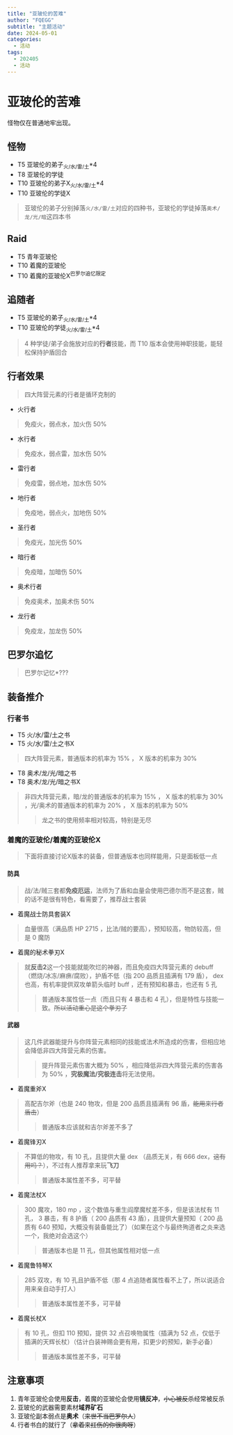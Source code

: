 ```yaml
---
title: "亚玻伦的苦难"
author: "FQEGG"
subtitle: "主题活动"
date: 2024-05-01
categories:
  - 活动
tags:
  - 202405
  - 活动
---
```


# 亚玻伦的苦难

怪物仅在普通地牢出现。

## 怪物

- T5 亚玻伦的弟子<sub>火/水/雷/土</sub>*4
- T8 亚玻伦的学徒
- T10 亚玻伦的弟子X<sub>火/水/雷/土</sub>*4
- T10 亚玻伦的学徒X
> 亚玻伦的弟子分别掉落`火/水/雷/土`对应的四种书，亚玻伦的学徒掉落`奥术/龙/光/暗`这四本书

## Raid

- T5 青年亚玻伦
- T10 着魔的亚玻伦
- T10 着魔的亚玻伦X<sup>巴罗尔追忆限定</sup>

## 追随者

- T5 亚玻伦的弟子<sub>火/水/雷/土</sub>*4
- T10 亚玻伦的学徒<sub>火/水/雷/土</sub>*4
> 4 种学徒/弟子会施放对应的**行者**技能，而 T10 版本会使用神职技能，能轻松保持护盾回合

## 行者效果

> 四大阵营元素的行者是循环克制的

- 火行者
> 免疫火，弱点水，加火伤 50%
- 水行者
> 免疫水，弱点雷，加水伤 50%
- 雷行者
> 免疫雷，弱点地，加水伤 50%
- 地行者
> 免疫地，弱点火，加地伤 50%
- 圣行者
> 免疫光，加光伤 50%
- 暗行者
> 免疫暗，加暗伤 50%
- 奥术行者
> 免疫奥术，加奥术伤 50%
- 龙行者
> 免疫龙，加龙伤 50%

## 巴罗尔追忆

> 巴罗尔记忆*???

## 装备推介

### 行者书

- T5 火/水/雷/土之书
- T5 火/水/雷/土之书X
> 四大阵营元素，普通版本的机率为 15% ， X 版本的机率为 30%

- T8 奥术/龙/光/暗之书
- T8 奥术/龙/光/暗之书X
> 非四大阵营元素，暗/龙的普通版本的机率为 15% ， X 版本的机率为 30% ，光/奥术的普通版本的机率为 20% ， X 版本的机率为 50%
>> 龙之书的使用频率相对较高，特别是无尽

### 着魔的亚玻伦/着魔的亚玻伦X

> 下面将直接讨论X版本的装备，但普通版本也同样能用，只是面板低一点

#### 防具

> 战/法/贼三套都**免疫厄运**，法师为了盾和血量会使用巴德尔而不是这套，贼的话不是很有特色，看需要了，推荐战士套装

- 着魔战士防具套装X
> 血量很高（满品质 HP 2715 ，比法/贼的要高），预知较高，物防较高，但是 0 魔防

- 着魔的秘术拳刃X
> 就**反击2**这一个技能就能吹烂的神器，而且免疫四大阵营元素的 debuff （燃烧/冰冻/麻痹/腐败），护盾不低（指 200 品质且插满有 179 盾）， dex 也高，有机率提供双攻单箭头临时 buff ，还有预知和暴击，也还有 5 孔
>> 普通版本属性低一点（而且只有 4 暴击和 4 孔），但是特性与技能一致。~~所以活动重心是这个拳刃了~~

#### 武器

> 这几件武器能提升与你阵营元素相同的技能或法术所造成的伤害，但相应地会降低非四大阵营元素的伤害。
>> 提升阵营元素伤害大概为 50% ，相应降低非四大阵营元素的伤害各为 50% ，**究极魔法/究极连击**将无法使用。

- 着魔重斧X
> 高配吉尔斧（也是 240 物攻，但是 200 品质且插满有 96 盾，~~能用来行者盾击~~）
>> 普通版本应该就和吉尔斧差不多了

- 着魔锋刃X
> 不算低的物攻，有 10 孔，且提供大量 dex （品质无关，有 666 dex，~~这有用吗？~~），不过有人推荐拿来玩**飞刀**
>> 普通版本属性差不多，可平替

- 着魔法杖X
> 300 魔攻，180 mp ，这个数值与重生阎摩魔杖差不多，但是该法杖有 11 孔， 3 暴击，有 8 护盾（ 200 品质有 43 盾），且提供大量预知（ 200 品质有 640 预知，大概没有装备能比了）（如果在这个与最终殉道者之炎来选一个，我绝对会选这个）
>> 普通版本也是 11 孔，但其他属性相对低一点

- 着魔鲁特琴X
> 285 双攻，有 10 孔且护盾不低（那 4 点追随者属性看不上了，所以说适合用来亲自动手打人）
>> 普通版本属性差不多，可平替

- 着魔长杖X
> 有 10 孔，但扣 110 预知，提供 32 点召唤物属性（插满为 52 点，仅低于插满的天辉长杖）（估计白装神赐会更有用，扣更少的预知，新手必备）
>> 普通版本属性差不多，可平替

## 注意事项

1. 青年亚玻伦会使用**反击**，着魔的亚玻伦会使用**镜反冲**，~~小心被反杀~~经常被反杀
2. 亚玻伦的武器需要素材**域界矿石**
3. 亚玻伦副本弱点是**奥术**（~~来世不当巴罗尔人~~）
4. 行者书白的就行了（~~拿着来扛伤的你很肉呀~~）